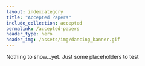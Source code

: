 ```yaml
---
layout: indexcategory
title: "Accepted Papers"
include_collection: accepted
permalink: /accepted-papers
header_type: hero
header_img: /assets/img/dancing_banner.gif
---
```


Nothing to show...yet.
Just some placeholders to test